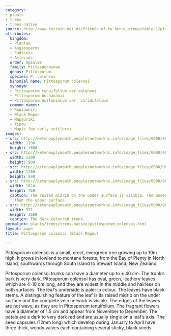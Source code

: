 ```yaml
---
category:
- plants
- trees
- trees-native
source: http://www.terrain.net.nz/friends-of-te-henui-group/table-1/pittosporum-colensoi-rautawhiri.html
attributes:
  kingdom:
  - Plantae
  - Angiosperms
  - Eudicots
  - Asterids
  order: Apiales
  family: Pittosporaceae
  genus: Pittosporum
  species: P. colensoi
  binomial name: Pittosporum colensoi
  synonym:
  - Pittosporum tenuifolium var colensoi
  - Pittosporum buchananii
  - Pittosporum huttonianum var. viridifolium
  common names:
  - Rautawhiri
  - Black Mapou
  - Mapauriki
  - Tipau
  - Maple (by early settlers)
images:
- src: http://ketenewplymouth.peoplesnetworknz.info/image_files/0000/0013/1623/1-Pittosporum_colensoi_-003.JPG
  width: 1200
  height: 1600
- src: http://ketenewplymouth.peoplesnetworknz.info/image_files/0000/0006/1909/Pittosporum_colensoi___Rautawhiri_.JPG
  width: 1200
  height: 900
- src: http://ketenewplymouth.peoplesnetworknz.info/image_files/0000/0006/1899/Pittosporum_colensoi___Rautawhiri_-001.JPG
  width: 1200
  height: 898
- src: http://ketenewplymouth.peoplesnetworknz.info/image_files/0000/0006/1904/Pittosporum_colensoi___Rautawhiri_-002.JPG
  width: 1024
  height: 768
  caption: The raised midrib on the under surface is visible. The underside is paler
    than the upper surface.
- src: http://ketenewplymouth.peoplesnetworknz.info/image_files/0000/0013/1618/1-trunk_of_P.colensio.jpg
  width: 971
  height: 1600
  caption: The dark coloured trunk.
permalink: plants/trees/trees-native/pittosporum_colensoi.html
layout: page
title: Pittosporum colensoi (Black Mapou)

---
```

Pittosporum colensoi is a small, erect, evergreen tree growing up to 10m high. It grows in lowland to montane forests, from the Bay of Plenty in North Island, southwards through South Island to Stewart Island, New Zealand.

Pittosporum colensoi trunks can have a diameter up to ± 40 cm. The trunk’s bark is very dark.
Pittosporum colensoi has oval, green, leathery leaves which are 4-10 cm long, and they are widest in the middle and hairless on both surfaces. The leaf’s underside is paler in colour. The leaves have black stems.
A distinguishing feature of the leaf is its raised midrib on the under surface and the complete vein network is visible. The edges of the leaves are not wavy, as they are in Pittosporum tenuifolium.
The fragrant flowers have a diameter of 1.5 cm and appear from November to December. The petals are a dark to very dark red and are usually single on a leaf’s axis. The seed capsules (12mm long) which develop during January to April have three thick, woody valves each containing several sticky, black seeds.
